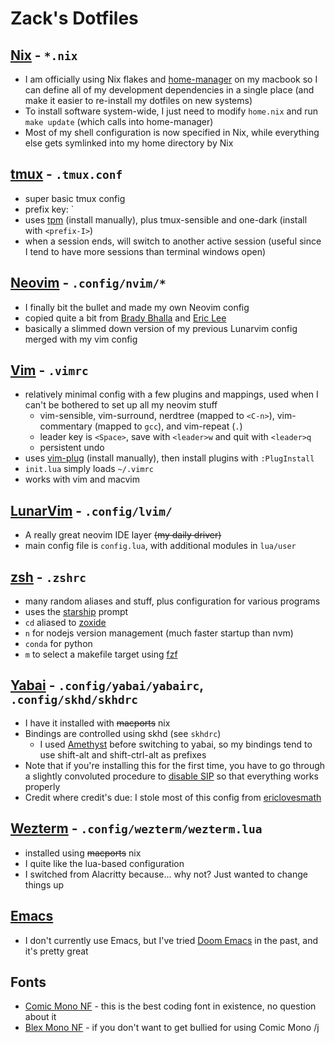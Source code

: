 # Zack's Dotfiles

## [Nix](Nix) - `*.nix`
- I am officially using Nix flakes and [home-manager](home-manager) on my macbook so I can define all of my development dependencies in a single place (and make it easier to re-install my dotfiles on new systems)
- To install software system-wide, I just need to modify `home.nix` and run `make update` (which calls into home-manager)
- Most of my shell configuration is now specified in Nix, while everything else gets symlinked into my home directory by Nix

## [tmux](https://github.com/tmux/tmux/wiki) - `.tmux.conf`
- super basic tmux config
- prefix key: \`
- uses [tpm](https://github.com/tmux-plugins/tpm) (install manually), plus tmux-sensible and one-dark (install with `<prefix-I>`)
- when a session ends, will switch to another active session (useful since I tend to have more sessions than terminal windows open)

## [Neovim](https://neovim.io/) - `.config/nvim/*` 
- I finally bit the bullet and made my own Neovim config
- copied quite a bit from [Brady Bhalla](https://github.com/bradybhalla/dotfiles) and [Eric Lee](https://github.com/ericlovesmath/dotfiles)
- basically a slimmed down version of my previous Lunarvim config merged with my vim config

## [Vim](https://www.vim.org/) - `.vimrc`
- relatively minimal config with a few plugins and mappings, used when I can't be bothered to set up all my neovim stuff
  - vim-sensible, vim-surround, nerdtree (mapped to `<C-n>`), vim-commentary (mapped to `gcc`), and vim-repeat (`.`)
  - leader key is `<Space>`, save with `<leader>w` and quit with `<leader>q` 
  - persistent undo
- uses [vim-plug](https://github.com/junegunn/vim-plug) (install manually), then install plugins with `:PlugInstall`
- `init.lua` simply loads `~/.vimrc`
- works with vim and macvim

## [LunarVim](https://www.lunarvim.org/) - `.config/lvim/`
- A really great neovim IDE layer ~~(my daily driver)~~
- main config file is `config.lua`, with additional modules in `lua/user`

## [zsh](https://zsh.sourceforge.io/) - `.zshrc`
- many random aliases and stuff, plus configuration for various programs
- uses the [starship](https://starship.rs/) prompt
- `cd` aliased to [zoxide](https://github.com/ajeetdsouza/zoxide)
- `n` for nodejs version management (much faster startup than nvm)
- `conda` for python
- `m` to select a makefile target using [fzf](https://github.com/junegunn/fzf)

## [Yabai](https://github.com/koekeishiya/yabai) - `.config/yabai/yabairc`, `.config/skhd/skhdrc`
- I have it installed with ~~macports~~ nix
- Bindings are controlled using skhd (see `skhdrc`)
  - I used [Amethyst](https://ianyh.com/amethyst/) before switching to yabai, so my bindings tend to use shift-alt and shift-ctrl-alt as prefixes
- Note that if you're installing this for the first time, you have to go through a slightly convoluted procedure to [disable SIP](https://github.com/koekeishiya/yabai/wiki/Disabling-System-Integrity-Protection) so that everything works properly
- Credit where credit's due: I stole most of this config from [ericlovesmath](https://github.com/ericlovesmath/dotfiles)

## [Wezterm](https://wezfurlong.org/wezterm/) - `.config/wezterm/wezterm.lua`
- installed using ~~macports~~ nix
- I quite like the lua-based configuration
- I switched from Alacritty because... why not? Just wanted to change things up

## [Emacs](https://www.gnu.org/software/emacs/)
- I don't currently use Emacs, but I've tried [Doom Emacs](https://github.com/doomemacs/doomemacs) in the past, and it's pretty great

## Fonts
- [Comic Mono NF](https://github.com/xtevenx/ComicMonoNF) - this is the best coding font in existence, no question about it
- [Blex Mono NF](https://www.nerdfonts.com/font-downloads) - if you don't want to get bullied for using Comic Mono /j
